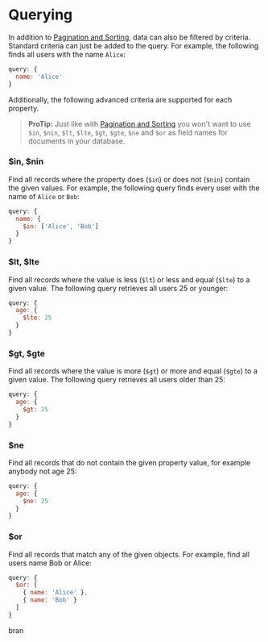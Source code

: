 # Querying

In addition to [Pagination and Sorting](pagination.md), data can also be filtered by criteria. Standard criteria can just be added to the query. For example, the following finds all users with the name `Alice`:

```js
query: {
  name: 'Alice'
}
```

Additionally, the following advanced criteria are supported for each property.

> **ProTip:** Just like with [Pagination and Sorting](pagination.md) you won't want to use `$in`, `$nin`, `$lt`, `$lte`, `$gt`, `$gte`, `$ne` and `$or` as field names for documents in your database.

### $in, $nin

Find all records where the property does (`$in`) or does not (`$nin`) contain the given values. For example, the following query finds every user with the name of `Alice` or `Bob`:

```js
query: {
  name: {
    $in: ['Alice', 'Bob']
  }
}
```

### $lt, $lte

Find all records where the value is less (`$lt`) or less and equal (`$lte`) to a given value. The following query retrieves all users 25 or younger:

```js
query: {
  age: {
    $lte: 25
  }
}
```

### $gt, $gte

Find all records where the value is more (`$gt`) or more and equal (`$gte`) to a given value. The following query retrieves all users older than 25:

```js
query: {
  age: {
    $gt: 25
  }
}
```

### $ne

Find all records that do not contain the given property value, for example anybody not age 25:

```js
query: {
  age: {
    $ne: 25
  }
}
```

### $or

Find all records that match any of the given objects. For example, find all users name Bob or Alice:

```js
query: {
  $or: [
    { name: 'Alice' },
    { name: 'Bob' }
  ]
}
```
bran